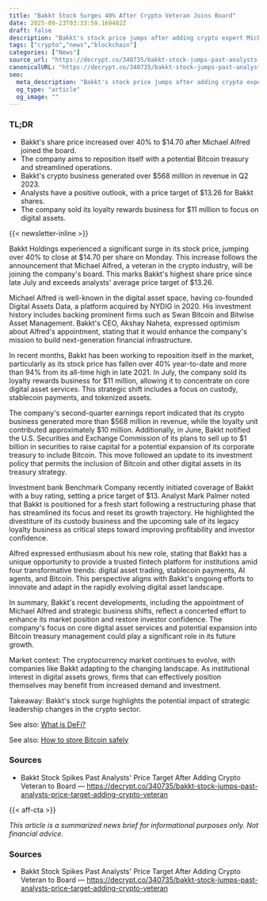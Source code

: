 ```yaml
---
title: "Bakkt Stock Surges 40% After Crypto Veteran Joins Board"
date: 2025-09-23T03:33:59.169402Z
draft: false
description: "Bakkt's stock price jumps after adding crypto expert Michael Alfred to its board, signaling a strategic shift in the digital asset space."
tags: ["crypto","news","blockchain"]
categories: ["News"]
source_url: "https://decrypt.co/340735/bakkt-stock-jumps-past-analysts-price-target-adding-crypto-veteran"
canonicalURL: "https://decrypt.co/340735/bakkt-stock-jumps-past-analysts-price-target-adding-crypto-veteran"
seo:
  meta_description: "Bakkt's stock price jumps after adding crypto expert Michael Alfred to its board, signaling a strategic shift in the digital asset space."
  og_type: "article"
  og_image: ""
---
```


### TL;DR
- Bakkt's share price increased over 40% to $14.70 after Michael Alfred joined the board.
- The company aims to reposition itself with a potential Bitcoin treasury and streamlined operations.
- Bakkt's crypto business generated over $568 million in revenue in Q2 2023.
- Analysts have a positive outlook, with a price target of $13.26 for Bakkt shares.
- The company sold its loyalty rewards business for $11 million to focus on digital assets.

{{< newsletter-inline >}}

Bakkt Holdings experienced a significant surge in its stock price, jumping over 40% to close at $14.70 per share on Monday. This increase follows the announcement that Michael Alfred, a veteran in the crypto industry, will be joining the company's board. This marks Bakkt's highest share price since late July and exceeds analysts' average price target of $13.26.

Michael Alfred is well-known in the digital asset space, having co-founded Digital Assets Data, a platform acquired by NYDIG in 2020. His investment history includes backing prominent firms such as Swan Bitcoin and Bitwise Asset Management. Bakkt's CEO, Akshay Naheta, expressed optimism about Alfred's appointment, stating that it would enhance the company's mission to build next-generation financial infrastructure.

In recent months, Bakkt has been working to reposition itself in the market, particularly as its stock price has fallen over 40% year-to-date and more than 94% from its all-time high in late 2021. In July, the company sold its loyalty rewards business for $11 million, allowing it to concentrate on core digital asset services. This strategic shift includes a focus on custody, stablecoin payments, and tokenized assets.

The company's second-quarter earnings report indicated that its crypto business generated more than $568 million in revenue, while the loyalty unit contributed approximately $10 million. Additionally, in June, Bakkt notified the U.S. Securities and Exchange Commission of its plans to sell up to $1 billion in securities to raise capital for a potential expansion of its corporate treasury to include Bitcoin. This move followed an update to its investment policy that permits the inclusion of Bitcoin and other digital assets in its treasury strategy.

Investment bank Benchmark Company recently initiated coverage of Bakkt with a buy rating, setting a price target of $13. Analyst Mark Palmer noted that Bakkt is positioned for a fresh start following a restructuring phase that has streamlined its focus and reset its growth trajectory. He highlighted the divestiture of its custody business and the upcoming sale of its legacy loyalty business as critical steps toward improving profitability and investor confidence.

Alfred expressed enthusiasm about his new role, stating that Bakkt has a unique opportunity to provide a trusted fintech platform for institutions amid four transformative trends: digital asset trading, stablecoin payments, AI agents, and Bitcoin. This perspective aligns with Bakkt's ongoing efforts to innovate and adapt in the rapidly evolving digital asset landscape.

In summary, Bakkt's recent developments, including the appointment of Michael Alfred and strategic business shifts, reflect a concerted effort to enhance its market position and restore investor confidence. The company's focus on core digital asset services and potential expansion into Bitcoin treasury management could play a significant role in its future growth.

Market context: The cryptocurrency market continues to evolve, with companies like Bakkt adapting to the changing landscape. As institutional interest in digital assets grows, firms that can effectively position themselves may benefit from increased demand and investment.

Takeaway: Bakkt's stock surge highlights the potential impact of strategic leadership changes in the crypto sector.

See also: [What is DeFi?](/pages/what-is-defi/)

See also: [How to store Bitcoin safely](/pages/how-to-store-bitcoin-safely/)

### Sources
- Bakkt Stock Spikes Past Analysts' Price Target After Adding Crypto Veteran to Board — https://decrypt.co/340735/bakkt-stock-jumps-past-analysts-price-target-adding-crypto-veteran

{{< aff-cta >}}

_This article is a summarized news brief for informational purposes only. Not financial advice._

### Sources
- Bakkt Stock Spikes Past Analysts' Price Target After Adding Crypto Veteran to Board — https://decrypt.co/340735/bakkt-stock-jumps-past-analysts-price-target-adding-crypto-veteran

